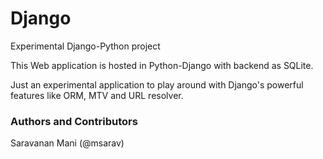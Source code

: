 # Django
Experimental Django-Python project

This Web application is hosted in Python-Django with backend as SQLite.

Just an experimental application to play around with Django's powerful features like ORM, MTV and URL resolver.

### Authors and Contributors

Saravanan Mani (@msarav)
